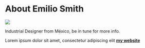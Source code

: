 # About Emilio Smith 

![](../images/perezoso.jpg)

Industrial Designer from México, be in tune for more info.

Lorem ipsum dolor sit amet, consectetur adipiscing elit **[my website](https://community.emergentfutures.io/courses/5566525/content)**
